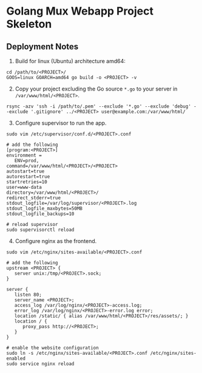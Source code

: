 # Golang Mux Webapp Project Skeleton
## Deployment Notes
1. Build for linux (Ubuntu) architecture amd64:
```shell
cd /path/to/<PROJECT>/
GOOS=linux GOARCH=amd64 go build -o <PROJECT> -v
```
2. Copy your project excluding the Go source `*.go` to your server in `/var/www/html/<PROJECT>`.
```shell
rsync -azv 'ssh -i /path/to/.pem' --exclude '*.go' --exclude 'debug' --exclude '.gitignore' ../<PROJECT> user@example.com:/var/www/html/
```
3. Configure supervisor to run the app.
```shell
sudo vim /etc/supervisor/conf.d/<PROJECT>.conf

# add the following
[program:<PROJECT>]
environment =
   ENV=prod,
command=/var/www/html/<PROJECT>/<PROJECT>
autostart=true
autorestart=true
startretries=10
user=www-data
directory=/var/www/html/<PROJECT>/
redirect_stderr=true
stdout_logfile=/var/log/supervisor/<PROJECT>.log
stdout_logfile_maxbytes=50MB
stdout_logfile_backups=10

# reload supervisor
sudo supervisorctl reload
```
4. Configure nginx as the frontend.
```shell
sudo vim /etc/nginx/sites-available/<PROJECT>.conf

# add the following
upstream <PROJECT> {
   server unix:/tmp/<PROJECT>.sock;
}

server {
   listen 80;
   server_name <PROJECT>;
   access_log /var/log/nginx/<PROJECT>-access.log;
   error_log /var/log/nginx/<PROJECT>-error.log error;
   location /static/ { alias /var/www/html/<PROJECT>/res/assets/; }
   location / {
      proxy_pass http://<PROJECT>;
   }
}

# enable the website configuration
sudo ln -s /etc/nginx/sites-available/<PROJECT>.conf /etc/nginx/sites-enabled
sudo service nginx reload
```
